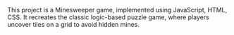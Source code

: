 This project is a Minesweeper game, implemented using JavaScript, HTML, CSS. It recreates the classic logic-based puzzle game, where players uncover tiles on a grid to avoid hidden mines.
